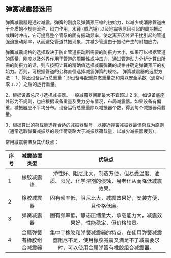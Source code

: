 ## 弹簧减震器选用

弹簧减震器是通过减震，弹簧的刚度及弹簧预压缩的初始力，以减少或消除管道由于介质的不规则流称，风力作用，水锤 (或汽锤) 以及地震等原因引起的周期振动或瞬时冲击，它可提高整个管系的固有振动频率，使之离开因外界干扰引起的管道强迫振动频率，从而避免管道共振现象，并减少管道由于振动产生的附加应力。

弹簧减震规格的选择取决于防止管道振动所需要的防振力大小，如果可以根据管道的质量，刚度以及外界作用于管道的周期性或冲击力，通过管道动力分析计算出所需的防振力的话，则应按照计算的精确值选择减震弹簧的规格并确定弹簧预压的初始力。否则，可根据管道的公称直径选择减震弹簧的规格。
弹簧减震器的选型方法：
1、算出设备运行总重量：即设备与配重静态重量之和乘以安全系数（通常可取 `1.3` ）之后的运行重量。

2、根据设备总尺寸选择减振器。一般减震器间距最大不宜超过 2 米，如设备底座外形为不规则，也应根据设备重量及受力分布情况，布局减震器。如果设备有偏重，减振器应不平均分布。设备运行总重量除以减振器个数，得到每个减振器荷载量。

3、根据算出的荷载量选择合适的减振器型号，以接近弹簧减振器最佳荷载为原则（通常选取弹簧减振器的最佳荷载略大于减振器荷载量，以减少减振器疲劳）。

常用减震装置及其优缺点：

| 序号 |       减震装置类型       |                            优缺点                            |
| ---- | :----------------------: | :----------------------------------------------------------: |
| 1    |        橡胶减震垫        | 弹性好、阻尼比大，制造方便，但易受温度、油质、阳光、化学溶剂的侵蚀，易老化从而降低减震效果。 |
| 2    |        橡胶减震器        |   固有频率低，阻尼比大，减震效果好，安装方便，且价格低廉。   |
| 3    |        弹簧减震器        | 固有频率低，静态压缩量大，承载能力大，减震效果好，性能稳定，但价格较贵。 |
| 4    | 金属弹簧有橡胶组合减震器 | 集中了橡胶和弹簧减震器的特点，在使用弹簧减震器阻尼不足，使用橡胶减震又满足不了减震要求时，可以使用金属弹簧有橡胶组合减震器。 |
